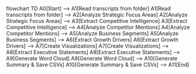 flowchart TD
    A0[Start] --> A1[Read transcripts from folder]
    A1[Read transcripts from folder] --> A2[Analyze Strategic Focus Areas]
    A2[Analyze Strategic Focus Areas] --> A3[Extract Competitive Intelligence]
    A3[Extract Competitive Intelligence] --> A4[Analyze Competitor Mentions]
    A4[Analyze Competitor Mentions] --> A5[Analyze Business Segments]
    A5[Analyze Business Segments] --> A6[Extract Growth Drivers]
    A6[Extract Growth Drivers] --> A7[Create Visualizations]
    A7[Create Visualizations] --> A8[Extract Executive Statements]
    A8[Extract Executive Statements] --> A9[Generate Word Cloud]
    A9[Generate Word Cloud] --> A10[Generate Summary & Save CSVs]
    A10[Generate Summary & Save CSVs] --> A11[End]